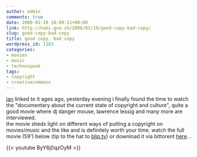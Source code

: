 ```yaml
---
author: admin
comments: true
date: 2008-02-10 18:09:11+00:00
link: http://habi.gna.ch/2008/02/10/good-copy-bad-copy/
slug: good-copy-bad-copy
title: good copy, bad copy
wordpress_id: 1183
categories:
- movies
- music
- technospeak
tags:
- copyright
- creativecommons
---
```


[jan](https://pieceoplastic.com/index.php/2994/ruff-linkage-200725/) linked to it ages ago, yesterday evening i finally found the time to watch the "documentary about the current state of copyright and culture", quite a good movie where dj danger mouse, lawrence lessig and many more are interviewed.  
the movie sheds light on different ways of putting a copyright on movies/music and the like and is definitely worth your time. watch the full movie (59') below (tip to the hat to [blip.tv](http://blip.tv)) or download it via bittorent [here](http://www.goodcopybadcopy.net/download)...

{{< youtube ByY6j0qzOyM >}}


